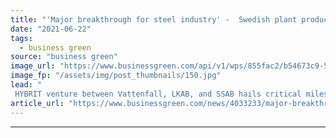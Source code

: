 ```yaml
---
title: "'Major breakthrough for steel industry' -  Swedish plant produces sponge iron using hydrogen"
date: "2021-06-22"
tags: 
  - business green
source: "business green"
image_url: "https://www.businessgreen.com/api/v1/wps/855fac2/b54673c9-5697-4d02-9517-1b6dc43da41e/3/Hybrit-pilot-plant-green-hydrogen-steel-185x114.jpg"
image_fp: "/assets/img/post_thumbnails/150.jpg"
lead: "
 HYBRIT venture between Vattenfall, LKAB, and SSAB hails critical milestone on path to zero carbon steelmaking ..."
article_url: "https://www.businessgreen.com/news/4033233/major-breakthrough-steel-industry-swedish-plant-produces-sponge-iron-hydrogen"
---
```


---
